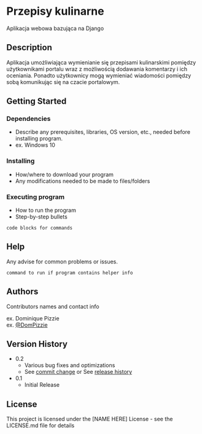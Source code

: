 # Przepisy kulinarne

Aplikacja webowa bazująca na Django

## Description
Aplikacja umożliwiająca wymienianie się przepisami kulinarskimi pomiędzy użytkownikami portalu wraz z możliwością dodawania komentarzy i ich oceniania.
Ponadto użytkownicy mogą wymieniać wiadomości pomiędzy sobą komunikując się na czacie portalowym.

## Getting Started

### Dependencies

* Describe any prerequisites, libraries, OS version, etc., needed before installing program.
* ex. Windows 10

### Installing

* How/where to download your program
* Any modifications needed to be made to files/folders

### Executing program

* How to run the program
* Step-by-step bullets
```
code blocks for commands
```

## Help

Any advise for common problems or issues.
```
command to run if program contains helper info
```

## Authors

Contributors names and contact info

ex. Dominique Pizzie  
ex. [@DomPizzie](https://twitter.com/dompizzie)

## Version History

* 0.2
    * Various bug fixes and optimizations
    * See [commit change]() or See [release history]()
* 0.1
    * Initial Release

## License

This project is licensed under the [NAME HERE] License - see the LICENSE.md file for details
